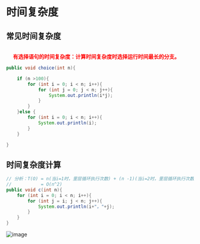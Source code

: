 


# 时间复杂度

## 常见时间复杂度


```java

```


&emsp; **<font color = "red">有选择语句的时间复杂度：计算时间复杂度时选择运行时间最长的分支。</font>**  

```java
public void choice(int n){

    if (n >100){
        for (int i = 0; i < n; i++){
            for (int j = 0; j < n; j++){
                System.out.println(i*j);
            }
        }
    }else {
        for (int i = 0; i < n; i++){
            System.out.println(i);
        }
    }

}
```


## 时间复杂度计算  

```java
// 分析：T(O) = n(当i=1时，里层循环执行次数) + (n -1)(当i=2时，里层循环执行次数) + ... ... + 2(当i=n-2时，里层循环执行次数) + 1(当i=n-1时，里层循环执行次数)
//           = O(n^2)
public void c(int n){
    for (int i = 0; i < n; i++){
        for (int j = i; j < n; j++){
            System.out.println(i+"，"+j);
        }
    }
}
```



![image](http://www.wt1814.com/static/view/algorithm/function-49.png)  
